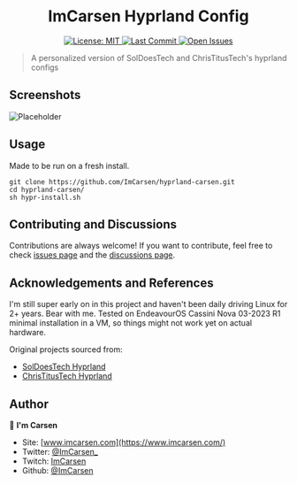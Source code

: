 <h1 align="center">ImCarsen Hyprland Config</h1>
<p align="center">
  <a href="https://choosealicense.com/licenses/mit/">
    <img alt="License: MIT" src="https://img.shields.io/github/license/ImCarsen/hyprland-carsen?style=for-the-badge" target="_blank" />
  </a>
  <a href="https://github.com/ImCarsen/hyprland-carsen/commits/master">
    <img alt="Last Commit" src="https://img.shields.io/github/last-commit/ImCarsen/hyprland-carsen?style=for-the-badge" target="_blank" />
  </a>
  <a href="https://github.com/ImCarsen/hyprland-carsen/issues">
    <img alt="Open Issues" src="https://img.shields.io/github/issues/ImCarsen/hyprland-carsen?style=for-the-badge" target="_blank" />
  </a>
</p>

> A personalized version of SolDoesTech and ChrisTitusTech's hyprland configs<br /> 


## Screenshots

![Placeholder]()


## Usage
Made to be run on a fresh install.
```
git clone https://github.com/ImCarsen/hyprland-carsen.git
cd hyprland-carsen/
sh hypr-install.sh
```

## Contributing and Discussions

Contributions are always welcome! If you want to contribute, feel free to check [issues page](https://github.com/ImCarsen/hyprland-carsen/issues) and the [discussions page](https://github.com/ImCarsen/hyprland-carsen/issues).<br />

## Acknowledgements and References
I'm still super early on in this project and haven't been daily driving Linux for 2+ years. Bear with me.
Tested on EndeavourOS Cassini Nova 03-2023 R1 minimal installation in a VM, so things might not work yet on actual hardware.

Original projects sourced from:
 - [SolDoesTech Hyprland](https://github.com/soldoestech/hyprland)
 - [ChrisTitusTech Hyprland](https://github.com/ChrisTitusTech/hyprland-titus)
 
## Author

👤 **I'm Carsen**

- Site: [www.imcarsen.com](https://www.imcarsen.com/)
- Twitter: [@ImCarsen_](https://twitter.com/ImCarsen_)
- Twitch: [ImCarsen](https://www.twitch.tv/imcarsen)
- Github: [@ImCarsen](https://github.com/ImCarsen)

